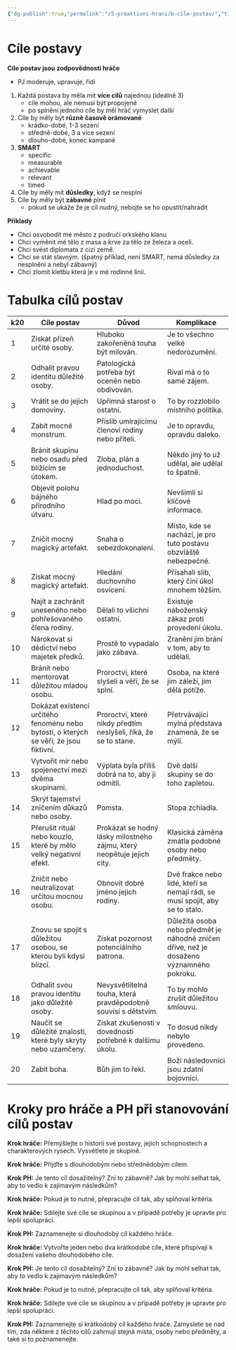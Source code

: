 ```yaml
---
{"dg-publish":true,"permalink":"/5-proaktivni-hrani/b-cile-postav/","title":"Cíle hrdinů","noteIcon":""}
---
```


# Cíle postavy
**Cíle postav jsou zodpovědností hráče**
- PJ moderuje, upravuje, řídí

1. Každá postava by měla mít **více cílů** najednou (ideálně 3)
	- cíle mohou, ale nemusí být propojené
	- po splnění jednoho cíle by měl hráč vymyslet další
2.  Cíle by měly být **různě časově orámované**
	- krádko-dobé, 1-3 sezení
	- středně-dobé, 3 a více sezení
	- dlouho-dobé, konec kampaně
3. **SMART**
	- specific
	- measurable
	- achievable
	- relevant
	- timed
4. Cíle by měly mít **důsledky**, když se nesplní
5. Cíle by měly být **zábavné** plnit
	- pokud se ukáže že je cíl nudný, nebojte se ho opustit/nahradit

**Příklady**
- Chci osvobodit mé město z područí orkského klanu
- Chci vyměnit mé tělo z masa a krve za tělo ze železa a oceli.
- Chci svést diplomata z cizí země.
- Chci se stát slavným. (špatný příklad, není SMART, nemá důsledky za nesplnění a nebyl zábavný)
- Chci zlomit kletbu která je v mé rodinné linii.

# Tabulka cílů postav

| **k20** | **Cíle postav**                                                                        | **Důvod**                                                              | **Komplikace**                                                                           |
| ------- | -------------------------------------------------------------------------------------- | ---------------------------------------------------------------------- | ---------------------------------------------------------------------------------------- |
| 1       | Získat přízeň určité osoby.                                                            | Hluboko zakořeněná touha být milován.                                  | Je to všechno velké nedorozumění.                                                        |
| 2       | Odhalit pravou identitu důležité osoby.                                                | Patologická potřeba být oceněn nebo obdivován.                         | Rival má o to samé zájem.                                                                |
| 3       | Vrátit se do jejich domoviny.                                                          | Upřímná starost o ostatní.                                             | To by rozzlobilo místního politika.                                                      |
| 4       | Zabít mocné monstrum.                                                                  | Příslib umírajícímu členovi rodiny nebo příteli.                       | Je to opravdu, opravdu daleko.                                                           |
| 5       | Bránit skupinu nebo osadu před blížícím se útokem.                                     | Zloba, plán a jednoduchost.                                            | Někdo jiný to už udělal, ale udělal to špatně.                                           |
| 6       | Objevit polohu bájného přírodního útvaru.                                              | Hlad po moci.                                                          | Nevšimli si klíčové informace.                                                           |
| 7       | Zničit mocný magický artefakt.                                                         | Snaha o sebezdokonalení.                                               | Místo, kde se nachází, je pro tuto postavu obzvláště nebezpečné.                         |
| 8       | Získat mocný magický artefakt.                                                         | Hledání duchovního osvícení.                                           | Přísahali slib, který činí úkol mnohem těžším.                                           |
| 9       | Najít a zachránit uneseného nebo pohřešovaného člena rodiny.                           | Dělali to všichni ostatní.                                             | Existuje náboženský zákaz proti provedení úkolu.                                         |
| 10      | Nárokovat si dědictví nebo majetek předků.                                             | Prostě to vypadalo jako zábava.                                        | Zranění jim brání v tom, aby to udělali.                                                 |
| 11      | Bránit nebo mentorovat důležitou mladou osobu.                                         | Proroctví, které slyšeli a věří, že se splní.                          | Osoba, na které jim záleží, jim dělá potíže.                                             |
| 12      | Dokázat existenci určitého fenoménu nebo bytosti, o kterých se věří, že jsou fiktivní. | Proroctví, které nikdy předtím neslyšeli, říká, že se to stane.        | Přetrvávající mylná představa znamená, že se mýlí.                                       |
| 13      | Vytvořit mír nebo spojenectví mezi dvěma skupinami.                                    | Výplata byla příliš dobrá na to, aby ji odmítli.                       | Dvě další skupiny se do toho zapletou.                                                   |
| 14      | Skrýt tajemství zničením důkazů nebo osoby.                                            | Pomsta.                                                                | Stopa zchladla.                                                                          |
| 15      | Přerušit rituál nebo kouzlo, které by mělo velký negativní efekt.                      | Prokázat se hodný lásky milostného zájmu, který neopětuje jejich city. | Klasická záměna zmátla podobné osoby nebo předměty.                                      |
| 16      | Zničit nebo neutralizovat určitou mocnou osobu.                                        | Obnovit dobré jméno jejich rodiny.                                     | Dvě frakce nebo lidé, kteří se nemají rádi, se musí spojit, aby se to stalo.             |
| 17      | Znovu se spojit s důležitou osobou, se kterou byli kdysi blízcí.                       | Získat pozornost potenciálního patrona.                                | Důležitá osoba nebo předmět je náhodně zničen dříve, než je dosaženo významného pokroku. |
| 18      | Odhalit svou pravou identitu jako důležité osoby.                                      | Nevysvětlitelná touha, která pravděpodobně souvisí s dětstvím.         | To by mohlo zrušit důležitou smlouvu.                                                    |
| 19      | Naučit se důležité znalosti, které byly skryty nebo uzamčeny.                          | Získat zkušenosti v dovednosti potřebné k dalšímu úkolu.               | To dosud nikdy nebylo provedeno.                                                         |
| 20      | Zabít boha.                                                                            | Bůh jim to řekl.                                                       | Boží následovníci jsou zdatní bojovníci.                                                 |
# Kroky pro hráče a PH při stanovování cílů postav

**Krok hráče:** Přemýšlejte o historii své postavy, jejích schopnostech a charakterových rysech. Vysvětlete je skupině.

**Krok hráče:** Přijďte s dlouhodobým nebo střednědobým cílem.

**Krok PH:** Je tento cíl dosažitelný? Zní to zábavně? Jak by mohl selhat tak, aby to vedlo k zajímavým následkům?

**Krok hráče:** Pokud je to nutné, přepracujte cíl tak, aby splňoval kritéria.

**Krok hráče:** Sdílejte své cíle se skupinou a v případě potřeby je upravte pro lepší spolupráci.

**Krok PH:** Zaznamenejte si dlouhodobý cíl každého hráče.

**Krok hráče:** Vytvořte jeden nebo dva krátkodobé cíle, které přispívají k dosažení vašeho dlouhodobého cíle.

**Krok PH:** Je tento cíl dosažitelný? Zní to zábavně? Jak by mohl selhat tak, aby to vedlo k zajímavým následkům?

**Krok hráče:** Pokud je to nutné, přepracujte cíl tak, aby splňoval kritéria.

**Krok hráče:** Sdílejte své cíle se skupinou a v případě potřeby je upravte pro lepší spolupráci.

**Krok PH:** Zaznamenejte si krátkodobý cíl každého hráče. Zamyslete se nad tím, zda některé z těchto cílů zahrnují stejná místa, osoby nebo předměty, a také si to poznamenejte.